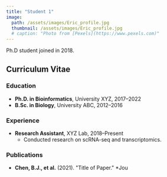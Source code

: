 ```yaml
---
title: "Student 1"
image: 
  path: /assets/images/Eric_profile.jpg
  thumbnail: /assets/images/Eric_profile.jpg
  # caption: "Photo from [Pexels](https://www.pexels.com)"
---
```


Ph.D student joined in 2018.

## Curriculum Vitae

### Education
- **Ph.D. in Bioinformatics**, University XYZ, 2017–2022
- **B.Sc. in Biology**, University ABC, 2012–2016

### Experience
- **Research Assistant**, XYZ Lab, 2018–Present
  - Conducted research on scRNA-seq and transcriptomics.

### Publications
- **Chen, B.J., et al.** (2021). "Title of Paper." *Jou